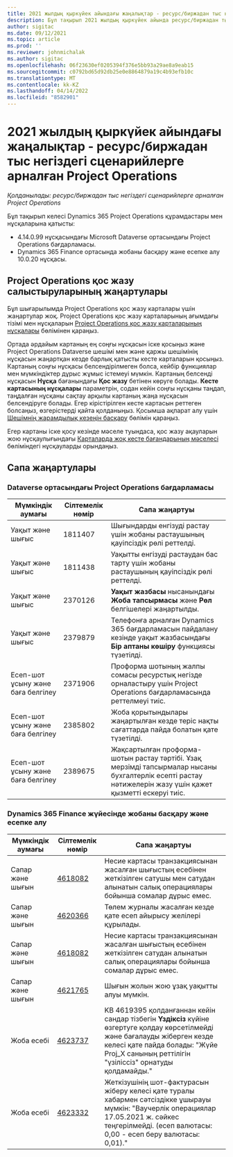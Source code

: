 ```yaml
---
title: 2021 жылдың қыркүйек айындағы жаңалықтар - ресурс/биржадан тыс негіздегі сценарийлерге арналған Project Operations
description: Бұл тақырып 2021 жылдың қыркүйек айында ресурс/биржадан тыс негіздегі сценарийлерге арналған Project Operations бағдарламасының қолжетімді сапалық жаңартулары туралы ақпарат береді.
author: sigitac
ms.date: 09/12/2021
ms.topic: article
ms.prod: ''
ms.reviewer: johnmichalak
ms.author: sigitac
ms.openlocfilehash: 06f23630ef0205394f376e5bb93a29ae8a9eab15
ms.sourcegitcommit: c0792bd65d92db25e0e8864879a19c4b93efb10c
ms.translationtype: MT
ms.contentlocale: kk-KZ
ms.lasthandoff: 04/14/2022
ms.locfileid: "8582901"
---
```

# <a name="whats-new-september-2021---project-operations-for-resourcenon-stocked-based-scenarios"></a>2021 жылдың қыркүйек айындағы жаңалықтар - ресурс/биржадан тыс негіздегі сценарийлерге арналған Project Operations

*Қолданылады: ресурс/биржадан тыс негіздегі сценарийлерге арналған Project Operations*

Бұл тақырып келесі Dynamics 365 Project Operations құрамдастары мен нұсқаларына қатысты:

   - 4.14.0.99 нұсқасындағы Microsoft Dataverse ортасындағы Project Operations бағдарламасы.
   - Dynamics 365 Finance ортасында жобаны басқару және есепке алу 10.0.20 нұсқасы.

## <a name="project-operations-dual-write-maps-updates"></a>Project Operations қос жазу салыстыруларының жаңартулары

Бұл шығарылымда Project Operations қос жазу карталары үшін жаңартулар жоқ. Project Operations қос жазу карталарының ағымдағы тізімі мен нұсқаларын [Project Operations қос жазу карталарының нұсқалары](../environment/resource-dual-write-maps.md) бөлімінен қараңыз.

Ортада әрдайым картаның ең соңғы нұсқасын іске қосыңыз және Project Operations Dataverse шешімі мен және қаржы шешімінің нұсқасын жаңартқан кезде барлық қатысты кесте карталарын қосыңыз. Картаның соңғы нұсқасы белсендірілмеген болса, кейбір функциялар мен мүмкіндіктер дұрыс жұмыс істемеуі мүмкін. Картаның белсенді нұсқасын **Нұсқа** бағанындағы **Қос жазу** бетінен көруге болады. **Кесте картасының нұсқалары** параметрін, содан кейін соңғы нұсқаны таңдап, таңдалған нұсқаны сақтау арқылы картаның жаңа нұсқасын белсендіруге болады. Егер кірістірілген кесте картасын реттеген болсаңыз, өзгерістерді қайта қолданыңыз. Қосымша ақпарат алу үшін [Шешімнің жарамдылық кезеңін басқару](/dynamics365/fin-ops-core/dev-itpro/data-entities/dual-write/app-lifecycle-management) бөлімін қараңыз.

Егер картаны іске қосу кезінде мәселе туындаса, қос жазу ақауларын жою нұсқаулығындағы [Карталарда жоқ кесте бағандарының мәселесі](/dynamics365/fin-ops-core/dev-itpro/data-entities/dual-write/dual-write-troubleshooting-finops-upgrades#missing-table-columns-issue-on-maps) бөліміндегі нұсқауларды орындаңыз.

## <a name="quality-updates"></a>Сапа жаңартулары

### <a name="project-operations-on-dataverse"></a>Dataverse ортасындағы Project Operations бағдарламасы

| **Мүмкіндік аумағы** | **Сілтемелік нөмір** | **Сапа жаңартуы** |
| --- | --- | --- |
| Уақыт және шығыс | 1811407 | Шығындарды енгізуді растау үшін жобаны растаушының қауіпсіздік рөлі реттелді. |
| Уақыт және шығыс | 1811438 | Уақытты енгізуді растаудан бас тарту үшін жобаны растаушының қауіпсіздік рөлі реттелді. |
| Уақыт және шығыс | 2370126 | **Уақыт жазбасы** нысанындағы **Жоба тапсырмасы** және **Рөл** белгішелері жаңартылды. |
| Уақыт және шығыс | 2379879 | Телефонға арналған Dynamics 365 бағдарламасын пайдалану кезінде уақыт жазбасындағы **Бір аптаны көшіру** функциясы түзетілді. |
| Есеп-шот ұсыну және баға белгілеу | 2371906 | Проформа шотының жалпы сомасы ресурстық негізде орналастыру үшін Project Operations бағдарламасында реттелмеуі тиіс. |
| Есеп-шот ұсыну және баға белгілеу | 2385802 | Жоба қорытындылары жаңартылған кезде теріс нақты сағаттарда пайда болатын қате түзетілді. |
| Есеп-шот ұсыну және баға белгілеу | 2389675 | Жақсартылған проформа-шотын растау тәртібі. Ұзақ мерзімді тапсырмалар нысаны бухгалтерлік есепті растау нәтижелерін жазу үшін қажет қызметті ескеруі тиіс. |

### <a name="project-management-and-accounting-in-dynamics-365-finance"></a>Dynamics 365 Finance жүйесінде жобаны басқару және есепке алу

| Мүмкіндік аумағы | Сілтемелік нөмір | Сапа жаңартуы |
| --- | --- | --- |
| Сапар және шығын | [4618082](https://fix.lcs.dynamics.com/Issue/Details?kb=4618082&amp;bugId=583101&amp;dbType=3&amp;qc=9c85ac8ca1e5e9cd07fac9e9aa2cb0914724e28b86ad3339dacf7741f554c605) | Несие картасы транзакциясынан жасалған шығыстың есебінен жеткізілген сатушы мен сатудан алынатын салық операциялары бойынша сомалар дұрыс емес. |
| Сапар және шығын | [4620366](https://fix.lcs.dynamics.com/Issue/Details?kb=4620366&amp;bugId=579485&amp;dbType=3&amp;qc=e864789bd95505ea624c537d585bf113c2de60b97c88439d44693dbd85aa8e92) | Төлем журналы жасалған кезде қате есеп айырысу желілері құрылады. |
| Сапар және шығын | [4618082](https://fix.lcs.dynamics.com/Issue/Details?kb=4618082&amp;bugId=583101&amp;dbType=3&amp;qc=9c85ac8ca1e5e9cd07fac9e9aa2cb0914724e28b86ad3339dacf7741f554c605) | Несие картасы транзакциясынан жасалған шығыстың есебінен жеткізілген сатудан алынатын салық операциялары бойынша сомалар дұрыс емес. |
| Сапар және шығын | [4621765](https://fix.lcs.dynamics.com/Issue/Details?kb=4621765&amp;bugId=587306&amp;dbType=3&amp;qc=6fbfad0123d4e95eaf8d5a5a2f6c354577c991b7905c852ab02d1f94e728a876) | Шығын жолын жою ұзақ уақытты алуы мүмкін. |
| Жоба есебі | [4623737](https://fix.lcs.dynamics.com/Issue/Details?kb=4623737&amp;bugId=598109&amp;dbType=3&amp;qc=4101fc5865201e21815299f2ff11ae46d5d5370510868df86c25ee09a8ca1a0c) | KB 4619395 қолданғаннан кейін сандар тізбегін **Үздіксіз** күйіне өзгертуге қолдау көрсетілмейді және бағалауды жіберген кезде келесі қате пайда болады: "Жүйе Proj_X санының реттілігін "үзіліссіз" орнатуды қолдамайды." |
| Жоба есебі | [4623332](https://fix.lcs.dynamics.com/Issue/Details?kb=4623332&amp;bugId=586034&amp;dbType=3&amp;qc=2f64bb1977c4a9c9dd2ce9de7e72230b86eca14b6295c5bbfb614ea97ad81caf) | Жеткізушінің шот-фактурасын жіберу келесі қате туралы хабармен сәтсіздікке ұшырауы мүмкін: "Ваучерлік операциялар 17.05.2021 ж. сәйкес теңгерілмейді. (есеп валютасы: 0,00 - есеп беру валютасы: 0,01)." |

